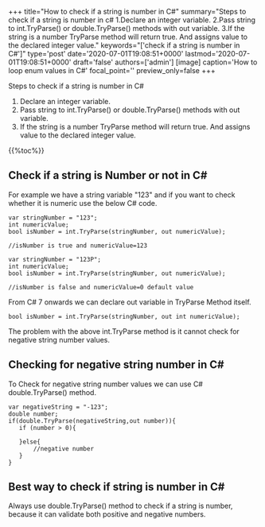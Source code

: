 +++
title="How to check if a string is number in C#"
summary="Steps to check if a string is number in c# 1.Declare an integer variable. 2.Pass string to int.TryParse() or double.TryParse() methods with out variable. 3.If the string is a number TryParse method will return true. And assigns value to the declared integer value."
keywords="['check if a string is number in C#']"
type='post'
date='2020-07-01T19:08:51+0000'
lastmod='2020-07-01T19:08:51+0000'
draft='false'
authors=['admin']
[image]
caption='How to loop enum values in C#'
focal_point=''
preview_only=false
+++

Steps to check if a string is number in C#

1. Declare an integer variable.
2. Pass string to int.TryParse() or double.TryParse() methods with out variable.
3. If the string is a number TryParse method will return true. And assigns value to the declared integer value.

{{%toc%}}

## Check if a string is Number or not in C# 

For example we have a string variable "123" and if you want to check whether it is numeric use the below C# code.

```
var stringNumber = "123";
int numericValue;
bool isNumber = int.TryParse(stringNumber, out numericValue);

//isNumber is true and numericValue=123

var stringNumber = "123P";
int numericValue;
bool isNumber = int.TryParse(stringNumber, out numericValue);

//isNumber is false and numericValue=0 default value

```

From C# 7 onwards we can declare out variable in TryParse Method itself.

```
bool isNumber = int.TryParse(stringNumber, out int numericValue);

```

The problem with the above int.TryParse method is it cannot check for negative string number values.

## Checking for negative string number in C# 

To Check for negative string number values we can use C# double.TryParse() method.

```
var negativeString = "-123";
double number;
if(double.TryParse(negativeString,out number)){
   if (number > 0){

   }else{
       //negative number 
   }   
}
```

## Best way to check if string is number in C# 

Always use double.TryParse() method to check if a string is number, because it can validate both positive and negative numbers.